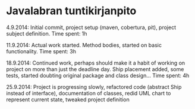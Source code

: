 Javalabran tuntikirjanpito
==========================

4.9.2014: Initial commit, project setup (maven, cobertura, pit), project subject definition. Time spent: 1h

11.9.2014: Actual work started. Method bodies, started on basic functionality. Time spent: 3h

18.9.2014: Continued work, perhaps should make it a habit of working on project on more than just the deadline day. Ship placement added, some tests, started doubting original package and class design... Time spent: 4h

25.9.2014: Project is progressing slowly, refactored code (abstract Ship instead of interface), documentation of classes, redid UML chart to represent current state, tweaked project definition